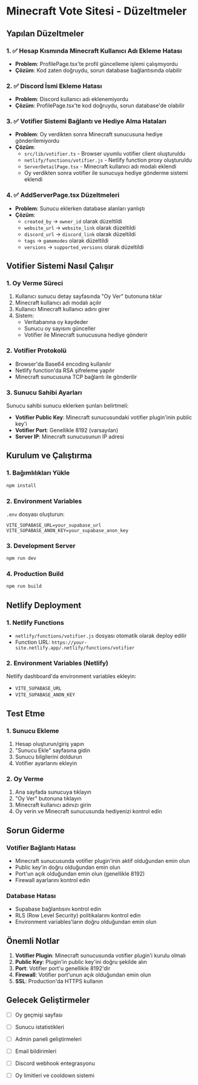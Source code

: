 # Minecraft Vote Sitesi - Düzeltmeler

## Yapılan Düzeltmeler

### 1. ✅ Hesap Kısmında Minecraft Kullanıcı Adı Ekleme Hatası
- **Problem**: ProfilePage.tsx'te profil güncelleme işlemi çalışmıyordu
- **Çözüm**: Kod zaten doğruydu, sorun database bağlantısında olabilir

### 2. ✅ Discord İsmi Ekleme Hatası  
- **Problem**: Discord kullanıcı adı eklenemiyordu
- **Çözüm**: ProfilePage.tsx'te kod doğruydu, sorun database'de olabilir

### 3. ✅ Votifier Sistemi Bağlantı ve Hediye Alma Hataları
- **Problem**: Oy verdikten sonra Minecraft sunucusuna hediye gönderilemiyordu
- **Çözüm**: 
  - `src/lib/votifier.ts` - Browser uyumlu votifier client oluşturuldu
  - `netlify/functions/votifier.js` - Netlify function proxy oluşturuldu
  - `ServerDetailPage.tsx` - Minecraft kullanıcı adı modalı eklendi
  - Oy verdikten sonra votifier ile sunucuya hediye gönderme sistemi eklendi

### 4. ✅ AddServerPage.tsx Düzeltmeleri
- **Problem**: Sunucu eklerken database alanları yanlıştı
- **Çözüm**: 
  - `created_by` → `owner_id` olarak düzeltildi
  - `website_url` → `website_link` olarak düzeltildi
  - `discord_url` → `discord_link` olarak düzeltildi
  - `tags` → `gamemodes` olarak düzeltildi
  - `versions` → `supported_versions` olarak düzeltildi

## Votifier Sistemi Nasıl Çalışır

### 1. Oy Verme Süreci
1. Kullanıcı sunucu detay sayfasında "Oy Ver" butonuna tıklar
2. Minecraft kullanıcı adı modalı açılır
3. Kullanıcı Minecraft kullanıcı adını girer
4. Sistem:
   - Veritabanına oy kaydeder
   - Sunucu oy sayısını günceller
   - Votifier ile Minecraft sunucusuna hediye gönderir

### 2. Votifier Protokolü
- Browser'da Base64 encoding kullanılır
- Netlify function'da RSA şifreleme yapılır
- Minecraft sunucusuna TCP bağlantı ile gönderilir

### 3. Sunucu Sahibi Ayarları
Sunucu sahibi sunucu eklerken şunları belirtmeli:
- **Votifier Public Key**: Minecraft sunucusundaki votifier plugin'inin public key'i
- **Votifier Port**: Genellikle 8192 (varsayılan)
- **Server IP**: Minecraft sunucusunun IP adresi

## Kurulum ve Çalıştırma

### 1. Bağımlılıkları Yükle
```bash
npm install
```

### 2. Environment Variables
`.env` dosyası oluşturun:
```env
VITE_SUPABASE_URL=your_supabase_url
VITE_SUPABASE_ANON_KEY=your_supabase_anon_key
```

### 3. Development Server
```bash
npm run dev
```

### 4. Production Build
```bash
npm run build
```

## Netlify Deployment

### 1. Netlify Functions
- `netlify/functions/votifier.js` dosyası otomatik olarak deploy edilir
- Function URL: `https://your-site.netlify.app/.netlify/functions/votifier`

### 2. Environment Variables (Netlify)
Netlify dashboard'da environment variables ekleyin:
- `VITE_SUPABASE_URL`
- `VITE_SUPABASE_ANON_KEY`

## Test Etme

### 1. Sunucu Ekleme
1. Hesap oluşturun/giriş yapın
2. "Sunucu Ekle" sayfasına gidin
3. Sunucu bilgilerini doldurun
4. Votifier ayarlarını ekleyin

### 2. Oy Verme
1. Ana sayfada sunucuya tıklayın
2. "Oy Ver" butonuna tıklayın
3. Minecraft kullanıcı adınızı girin
4. Oy verin ve Minecraft sunucusunda hediyenizi kontrol edin

## Sorun Giderme

### Votifier Bağlantı Hatası
- Minecraft sunucusunda votifier plugin'inin aktif olduğundan emin olun
- Public key'in doğru olduğundan emin olun
- Port'un açık olduğundan emin olun (genellikle 8192)
- Firewall ayarlarını kontrol edin

### Database Hatası
- Supabase bağlantısını kontrol edin
- RLS (Row Level Security) politikalarını kontrol edin
- Environment variables'ların doğru olduğundan emin olun

## Önemli Notlar

1. **Votifier Plugin**: Minecraft sunucusunda votifier plugin'i kurulu olmalı
2. **Public Key**: Plugin'in public key'ini doğru şekilde alın
3. **Port**: Votifier port'u genellikle 8192'dir
4. **Firewall**: Votifier port'unun açık olduğundan emin olun
5. **SSL**: Production'da HTTPS kullanın

## Gelecek Geliştirmeler

- [ ] Oy geçmişi sayfası
- [ ] Sunucu istatistikleri
- [ ] Admin paneli geliştirmeleri
- [ ] Email bildirimleri
- [ ] Discord webhook entegrasyonu
- [ ] Oy limitleri ve cooldown sistemi

